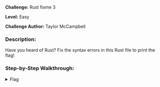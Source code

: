 **Challenge:** Rust fixme 3

**Level:** Easy

**Challenge Author:** Taylor McCampbell

### Description: 
Have you heard of Rust? Fix the syntax errors in this Rust file to print the flag!

### Step-by-Step Walkthrough:


<details><summary>Flag</summary>
    <pre>
    picoCTF{}
    </pre>
   </details>